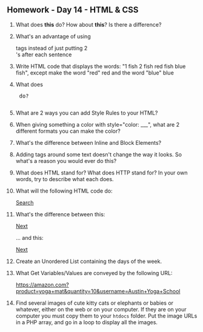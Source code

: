 Homework - Day 14 - HTML & CSS
------------------------------

1. What does <strong>this</strong> do?
   How about <b>this</b>?
   Is there a difference?

2. What's an advantage of using <p> tags
   instead of just putting 2 <br>'s after each sentence

3. Write HTML code that displays the words:
   "1 fish 2 fish red fish blue fish", except
   make the word "red" red and the word "blue" blue

4. What does <pre> do?

5. What are 2 ways you can add Style Rules to your HTML?

6. When giving something a color with style="color: ___",
   what are 2 different formats you can make the color?

7. What's the difference between Inline and Block Elements?

8. Adding <span> tags around some text doesn't change the
   way it looks.  So what's a reason you would ever do this?

9. What does HTML stand for?  What does HTTP stand for?
   In your own words, try to describe what each does.

10. What will the following HTML code do:

    <a href="https://google.com">Search</a>

11. What's the difference between this:

    <a href="/page2.php">Next</a>

    ... and this:

    <a href="page2.php">Next</a>

12. Create an Unordered List containing the days of the week.

13. What Get Variables/Values are conveyed by the following URL:

    https://amazon.com?product=yoga+mat&quantity=10&username=Austin+Yoga+School

14. Find several images of cute kitty cats or elephants or babies or whatever,
    either on the web or on your computer.
    If they are on your computer you must copy them to your `htdocs` folder.
    Put the image URLs in a PHP array, and go in a loop to display all the images.

